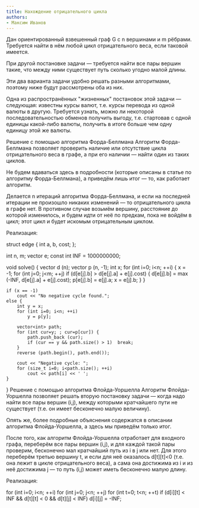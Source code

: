 ```yaml
---
title: Нахождение отрицательного цикла
authors:
- Максим Иванов
---
```


Дан ориентированный взвешенный граф G с n вершинами и m рёбрами. Требуется найти в нём любой цикл отрицательного веса, если таковой имеется.

При другой постановке задачи — требуется найти все пары вершин такие, что между ними существует путь сколько угодно малой длины.

Эти два варианта задачи удобно решать разными алгоритмами, поэтому ниже будут рассмотрены оба из них.

Одна из распространённых "жизненных" постановок этой задачи — следующая: известны курсы валют, т.е. курсы перевода из одной валюты в другую. Требуется узнать, можно ли некоторой последовательностью обменов получить выгоду, т.е. стартовав с одной единицы какой-либо валюты, получить в итоге больше чем одну единицу этой же валюты.

Решение с помощью алгоритма Форда-Беллмана
Алгоритм Форда-Беллмана позволяет проверить наличие или отсутствие цикла отрицательного веса в графе, а при его наличии — найти один из таких циклов.

Не будем вдаваться здесь в подробности (которые описаны в статье по алгоритму Форда-Беллмана), а приведём лишь итог — то, как работает алгоритм.

Делается n итераций алгоритма Форда-Беллмана, и если на последней итерации не произошло никаких изменений — то отрицательного цикла в графе нет. В противном случае возьмём вершину, расстояние до которой изменилось, и будем идти от неё по предкам, пока не войдём в цикл; этот цикл и будет искомым отрицательным циклом.

Реализация:

struct edge {
	int a, b, cost;
};
 
int n, m;
vector<edge> e;
const int INF = 1000000000;
 
void solve() {
	vector<int> d (n);
	vector<int> p (n, -1);
	int x;
	for (int i=0; i<n; ++i) {
		x = -1;
		for (int j=0; j<m; ++j)
			if (d[e[j].b] > d[e[j].a] + e[j].cost) {
				d[e[j].b] = max (-INF, d[e[j].a] + e[j].cost);
				p[e[j].b] = e[j].a;
				x = e[j].b;
			}
	}
 
	if (x == -1)
		cout << "No negative cycle found.";
	else {
		int y = x;
		for (int i=0; i<n; ++i)
			y = p[y];
 
		vector<int> path;
		for (int cur=y; ; cur=p[cur]) {
			path.push_back (cur);
			if (cur == y && path.size() > 1)  break;
		}
		reverse (path.begin(), path.end());
 
		cout << "Negative cycle: ";
		for (size_t i=0; i<path.size(); ++i)
			cout << path[i] << ' ';
	}
}
Решение с помощью алгоритма Флойда-Уоршелла
Алгоритм Флойда-Уоршелла позволяет решать вторую постановку задачи — когда надо найти все пары вершин (i,j), между которыми кратчайшего пути не существует (т.е. он имеет бесконечно малую величину).

Опять же, более подробные объяснения содержатся в описании алгоритма Флойда-Уоршелла, а здесь мы приведём только итог.

После того, как алгоритм Флойда-Уоршелла отработает для входного графа, переберём все пары вершин (i,j), и для каждой такой пары проверим, бесконечно мал кратчайший путь из i в j или нет. Для этого переберём третью вершину t, и если для неё оказалось d[t][t]<0 (т.е. она лежит в цикле отрицательного веса), а сама она достижима из i и из неё достижима j — то путь (i,j) может иметь бесконечно малую длину.

Реализация:

for (int i=0; i<n; ++i)
	for (int j=0; j<n; ++j)
		for (int t=0; t<n; ++t)
			if (d[i][t] < INF && d[t][t] < 0 && d[t][j] < INF)
				d[i][j] = -INF;